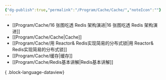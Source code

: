 ```yaml
---
{"dg-publish":true,"permalink":"/Program/Cache/Cache/","noteIcon":""}
---
```


- [[Program/Cache/16 张图吃透 Redis 架构演进\|16 张图吃透 Redis 架构演进]]
- [[Program/Cache/Cache\|Cache]]
- [[Program/Cache/用 Reactor& Redis实现简易的分布式锁\|用 Reactor& Redis实现简易的分布式锁]]
- [[Program/Cache/缓存\|缓存]]
- [[Program/Cache/Redis基本讲解\|Redis基本讲解]]

{ .block-language-dataview}